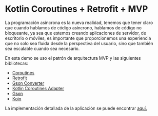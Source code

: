 # Kotlin Coroutines + Retrofit + MVP

La programación asíncrona es la nueva realidad, tenemos que tener claro que cuando hablamos de código asíncrono, hablamos de código no bloqueante, ya sea que estemos creando aplicaciones de servidor, de escritorio o móviles, es importante que proporcionemos una experiencia que no solo sea fluida desde la perspectiva del usuario, sino que también sea escalable cuando sea necesario.

En esta demo se uso el patrón de arquitectura MVP y las siguientes bibliotecas:

-   [Coroutines](https://github.com/Kotlin/kotlinx.coroutines)
-   [Retrofit](https://github.com/square/retrofit)
-   [Gson Converter](https://github.com/square/retrofit/tree/master/retrofit-converters/gson#gson-converter)
-   [Kotlin Coroutines Adapter](https://github.com/JakeWharton/retrofit2-kotlin-coroutines-adapter)
-   [Gson](https://github.com/google/gson)
-   [Koin](https://github.com/InsertKoinIO/koin)

La implementación detallada de la aplicación se puede encontrar [aquí.](https://medium.com/@alejandro.david.barbaran/kotlin-coroutines-retrofit-mvp-77e4c6b8382)